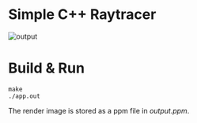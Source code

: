 # Simple C++ Raytracer

![output](https://user-images.githubusercontent.com/58048638/234603253-91c0a638-3008-4c61-90a6-ccb43a66f295.png)

# Build & Run

```
make
./app.out
```

The render image is stored as a ppm file in *output.ppm*.
